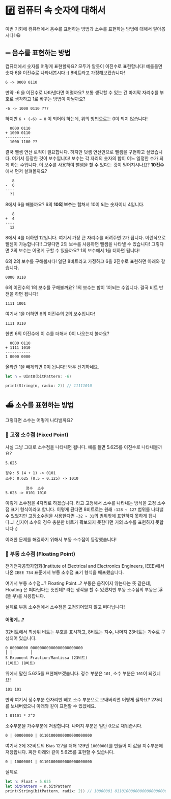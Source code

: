 # #️⃣ 컴퓨터 속 숫자에 대해서

이번 기회에 컴퓨터에서 음수를 표현하는 방법과 소수를 표현하는 방법에 대해서 알아봅시다! 😃

## ➖ 음수를 표현하는 방법

컴퓨터에서 숫자를 어떻게 표현할까요? 모두가 알듯이 이진수로 표헌합니다! 예를들면 숫자 6을 이진수로 나타내봅시다 :) 8비트라고 가정해보겠습니다!

```
6 -> 0000 0110
```

만약 -6 을 이진수로 나타낸다면 어떨까요? 보통 생각할 수 있는 건 마지막 자리수를 부호로 생각하고 1로 바꾸는 방법이 아닐까요?

```
-6 -> 1000 0110 ???
```

하지만 `6 + (-6) = 0` 이 되어야 하는데, 위의 방법으로는 0이 되지 않습니다!

```
  0000 0110
+ 1000 0110
-----------
  1000 1100 ??
```

결국 뺄셈 연산 로직이 필요합니다. 하지만 덧셈 연산만으로 뺄셈을 구현하고 싶었습니다.
여기서 등장한 것이 보수입니다! 보수는 각 자리의 숫자의 합이 어느 일정한 수가 되게 하는 수입니다. 
이 보수를 사용하여 뺄셈을 할 수 있다는 것이 믿어지시나요? **10진수**에서 먼저 살펴볼까요?

```
   8
-  6
----
  ??
```

8에서 6을 빼볼까요? 6의 **10의 보수**는 합쳐서 10이 되는 숫자이니 4입니다.

```
   8
+  4
----
  12
```

8에서 4를 더하면 12입니다. 여기서 가장 큰 자리수를 버려주면 2가 됩니다. 이런식으로 뺄셈이 가능합니다!!
그렇다면 2의 보수를 사용하면 뺄셈을 나타낼 수 있습니다! 그렇다면 2의 보수는 어떻게 구할 수 있을까요? 1의 보수에서 1을 더하면 됩니다!

6의 2의 보수를 구해봅시다! 일단 8비트라고 가정하고 6을 2진수로 표현하면 아래와 같습니다.

```
0000 0110
```

6의 이진수의 1의 보수를 구해볼까요? 1의 보수는 합이 1이되는 수입니다. 결국 비트 반전을 하면 됩니다!

```
1111 1001
```

여기서 1을 더하면 6의 이진수의 2의 보수입니다!

```
1111 0110
```

한번 6의 이진수에 이 수를 더해서 0이 나오는지 볼까요?

```
  0000 0110
+ 1111 1010
-----------
1 0000 0000
```

올라간 1을 빼게되면 0이 됩니다!! 와우 신기하네요.

```swift
let n = UInt8(bitPattern: -6)

print(String(n, radix: 2)) // 11111010
```

## ⛴️ 소수를 표현하는 방법

그렇다면 소수는 어떻게 나타낼까요?

### 📌 고정 소수점 (Fixed Point)

사실 그냥 그대로 소수점을 나타내면 됩니다. 예를 들면 5.625를 이진수로 나타내볼까요?

```
5.625

정수: 5 (4 + 1) -> 0101
소수: 0.625 (0.5 + 0.125) -> 1010

         정수  소수
5.625 -> 0101 1010
```

이렇게 소수점을 4자리로 하겠습니다. 라고 고정해서 소수를 나타내는 방식을 고정 소수점 표기 형식이라고 합니다. 이렇게 된다면 8비트로는 원래 `-128 ~ 127` 범위를 나타낼 수 있었지만 고정소수점을 사용한다면 `-32 ~ 31`의 범위밖에 표현하지 못하게 됩니다...! 심지어 소수의 경우 충분한 비트가 확보되지 못한다면 거의 소수를 표현하지 못합니다 :)

이러한 문제를 해결하기 위해서 부동 소수점이 등장했습니다!

### 🛶 부동 소수점 (Floating Point)

전기전자공학자협회(Institute of Electrical and Electronics Engineers, IEEE)에서 나온 `IEEE 754` 표준에서 부동 소수점 표기 형식을 배포했습니다.

여기서 부동 소수점...? Floating Point...? 부동은 움직이지 않는다는 뜻 같은데, Floating 은 떠다닌다는 뜻인데? 라는 생각을 할 수 있겠지만 부동 소수점의 부동은 浮(뜰 부)를 사용합니다.

실제로 부동 소수점에서 소수점은 고정되어있지 않고 떠다닙니다!

#### 어떻게...?

32비트에서 최상위 비트는 부호를 표시하고, 8비트는 지수, 나머지 23비트는 가수로 구성되어 있습니다.

```
0 00000000 00000000000000000000000
│ │        │
S Exponent Fraction/Mantissa (23비트)
(1비트) (8비트)
```

위에서 말한 5.625를 표현해보겠습니다. 정수 부분은 `101`, 소수 부분은 `101`이 되겠네요!

```
101 101
```

만약 여기서 정수부분 한자리만 빼고 소수 부분으로 보내버리면 어떻게 될까요? 2자리를 보내버렸으니 아래와 같이 표현할 수 있겠네요.

```
1 01101 * 2^2
```

소수부분을 가수부분에 저장합니다. 나머지 부분은 일단 0으로 채워줍시다.

```
0 | 00000000 | 01101000000000000000000
```

여기서 2에 32비트의 Bias 127을 더해 129인 `10000001`를 만들어 이 값을 지수부분에 저장합니다. 짜잔 아래와 같이 5.625를 표현할 수 있습니다.

```
0 | 10000001 | 01101000000000000000000
```

실제로 

```swift
let n: Float = 5.625
let bitPattern = n.bitPattern
print(String(bitPattern, radix: 2)) // 10000001 01101000000000000000000 (0은 생략 된 모습, 띄어쓰기는 가독성을 위하여 넣었습니다)
```

